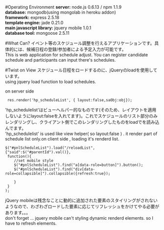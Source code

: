 #Operating Environment
**server:**  node.js 0.6.13 / npm 1.1.9  
**database:**  mongodb(using mongolab in heroku addon)  
**framework:** express 2.5.18  
**template engine:** jade 0.21.0  
**main javascript library:** jquery mobile 1.0.1  
**database tool:** mongoose 2.5.11 

#What Can?
イベント等のスケジュール調整を行えるアプリケーションです。具体的には、候補日程の登録/参加者による予定入力が可能です。  
This is web application for schedule adjust. You can register candidate schedule and participants can input there's schedules.

#Twist on View
スケジュール日程をロードするのに、jQueryのloadを使用しています。  
using jquery load function to load schedules.  

on server side  

     res.render('hp_scheduleList', { layout:false,saObj:obj});

'hp\_schedulelist'はビューヘルパー的なものです(そのため、レイアウトを適用しないようにlayout:falseを入れてます)。これでスケジュールのリスト部分のみレンダリングし、クライアント側でこのレンダリングしたものをloadでを読み込んでます。  
'hp\_schedulelist' is used like view helper( so layout:false ) . it render part of schedule list only.on client side , loading it's renderd list.

    $("#pnlScheduleList").load("/reloadList",{"said":$("#parentId").val()},
	 function(){
	 	//set mobile style
	 	$("#pnlScheduleList").find("a[data-role=button]").button();	 	
	 	$("#pnlScheduleList").find("div[data-role=collapsible]").collapsible({refresh:true});	
	 	
	 	}
	 }
	);
jQuery mobileは残念なことに動的に追加された要素のスタイリングがされないようなので、わざわざロードした要素に応じてリフレッシュをかけてやる必要があります。。。  
don't forget ... jquery mobile can't styling dynamic renderd elements. so I have to refresh elements.

